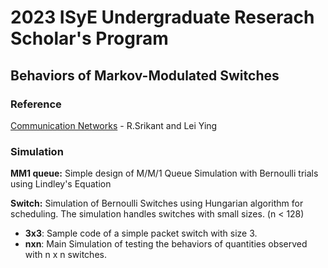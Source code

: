 ﻿# 2023 ISyE Undergraduate Reserach Scholar's Program
## Behaviors of Markov-Modulated Switches
### Reference
[Communication Networks](https://sites.google.com/view/comm-networks) - R.Srikant and Lei Ying

### Simulation
__MM1 queue:__ Simple design of M/M/1 Queue Simulation with Bernoulli trials using Lindley's Equation

__Switch:__ Simulation of Bernoulli Switches using Hungarian algorithm for scheduling. The simulation handles switches with small sizes. (n < 128)

  - **3x3**: Sample code of a simple packet switch with size 3.
  - **nxn**: Main Simulation of testing the behaviors of quantities observed with n x n switches.
